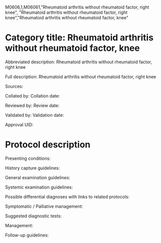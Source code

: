 M0606,1,M06061,"Rheumatoid arthritis without rheumatoid factor, right knee", "Rheumatoid arthritis without rheumatoid factor, right knee","Rheumatoid arthritis without rheumatoid factor, knee"
# Category title: Rheumatoid arthritis without rheumatoid factor, knee

Abbreviated description: Rheumatoid arthritis without rheumatoid factor, right knee

Full description: Rheumatoid arthritis without rheumatoid factor, right knee

Sources:

Collated by:
Collation date:

Reviewed by:
Review date:

Validated by:
Validation date:

Approval UID:

# Protocol description

Presenting conditions:

History capture guidelines:

General examination guidelines:

Systemic examination guidelines:

Possible differential diagnoses with links to related protocols:

Symptomatic / Palliative management:

Suggested diagnostic tests:

Management:

Follow-up guidelines:
